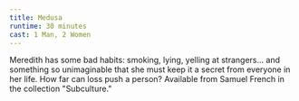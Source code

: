 ```yaml
---
title: Medusa
runtime: 30 minutes
cast: 1 Man, 2 Women
---
```

Meredith has some bad habits: smoking, lying, yelling at strangers... and something so unimaginable that she must keep it a secret from everyone in her life. How far can loss push a person? Available from Samuel French in the collection "Subculture."
